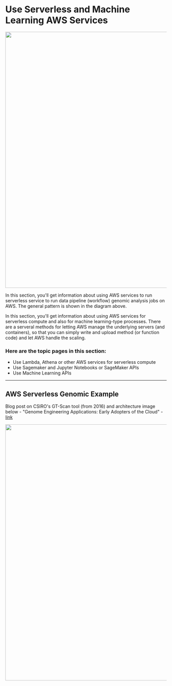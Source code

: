 # Use Serverless and Machine Learning AWS Services

<img src="https://github.com/lynnlangit/aws-for-bioinformatics/blob/main/3_VMs_%26_Batch-LYNN/images/pipeline-arch.png" width=800>

In this section, you'll get information about using AWS services to run serverless service to run data pipeline (workflow) genomic analysis jobs on AWS.  The general pattern is shown in the diagram above.  

In this section, you'll get information about using AWS services for serverless compute and also for machine learning-type processes.  There are a serveral methods for letting AWS manage the underlying servers (and containers), so that you can simply write and upload method (or function code) and let AWS handle the scaling.    

### Here are the topic pages in this section:

- Use Lambda, Athena or other AWS services for serverless compute
- Use Sagemaker and Jupyter Notebooks or SageMaker APIs
- Use Machine Learning APIs

-----

## AWS Serverless Genomic Example 

Blog post on CSIRO's GT-Scan tool (from 2016) and architecture image below - "Genome Engineering Applications: Early Adopters of the Cloud" - [link](https://aws.amazon.com/blogs/aws/genome-engineering-applications-early-adopters-of-the-cloud/)

<img src="https://github.com/lynnlangit/aws-for-bioinformatics/blob/main/5_Serverless_%26_ML-LYNN/1_Lambda/images/csiro_fig2_gtscan_arch_1.png" width=800>


